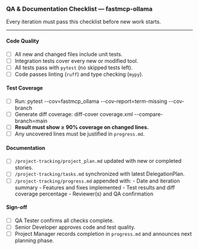 ### QA & Documentation Checklist — fastmcp-ollama

Every iteration must pass this checklist before new work starts.

---

#### Code Quality
- [ ] All new and changed files include unit tests.
- [ ] Integration tests cover every new or modified tool.
- [ ] All tests pass with `pytest` (no skipped tests left).
- [ ] Code passes linting (`ruff`) and type checking (`mypy`).

#### Test Coverage
- [ ] Run: pytest --cov=fastmcp_ollama --cov-report=term-missing --cov-branch
- [ ] Generate diff coverage:
      diff-cover coverage.xml --compare-branch=main
- [ ] **Result must show ≥ 90% coverage on changed lines.**
- [ ] Any uncovered lines must be justified in `progress.md`.

#### Documentation
- [ ] `/project-tracking/project_plan.md` updated with new or completed stories.
- [ ] `/project-tracking/tasks.md` synchronized with latest DelegationPlan.
- [ ] `/project-tracking/progress.md` appended with:
      - Date and iteration summary
      - Features and fixes implemented
      - Test results and diff coverage percentage
      - Reviewer(s) and QA confirmation

#### Sign-off
- [ ] QA Tester confirms all checks complete.
- [ ] Senior Developer approves code and test quality.
- [ ] Project Manager records completion in `progress.md` and announces next planning phase.
